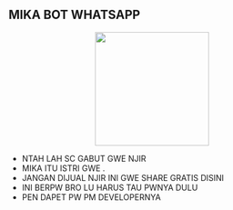 ## MIKA BOT WHATSAPP 

<div id="header" align="center">
  <img src="https://files.catbox.moe/uctj4k.jpg" width="200" height="200"/>
</div>



- NTAH LAH SC GABUT GWE NJIR
- MIKA ITU ISTRI GWE .
- JANGAN DIJUAL NJIR INI GWE SHARE GRATIS DISINI
- INI BERPW BRO LU HARUS TAU PWNYA DULU
- PEN DAPET PW PM DEVELOPERNYA
